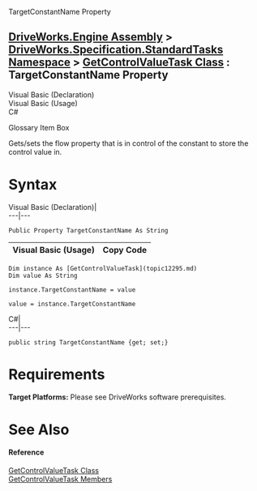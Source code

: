 TargetConstantName Property   
  
[DriveWorks.Engine Assembly](topic2156.md) > [DriveWorks.Specification.StandardTasks Namespace](topic11896.md) > [GetControlValueTask Class](topic12295.md) : TargetConstantName Property  
---  
  
Visual Basic (Declaration)    
Visual Basic (Usage)    
C# 

Glossary Item Box

Gets/sets the flow property that is in control of the constant to store the control value in. 

# Syntax

Visual Basic (Declaration)|   
---|---  
      
    
    Public Property TargetConstantName As String  
  
Visual Basic (Usage)| Copy Code  
---|---  
      
    
    Dim instance As [GetControlValueTask](topic12295.md)
    Dim value As String
     
    instance.TargetConstantName = value
     
    value = instance.TargetConstantName  
  
C#|   
---|---  
      
    
    public string TargetConstantName {get; set;}  
  
# Requirements

**Target Platforms:** Please see DriveWorks software prerequisites.

# See Also

#### Reference

[GetControlValueTask Class](topic12295.md)   
[GetControlValueTask Members](topic12296.md)


